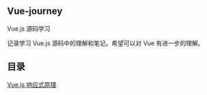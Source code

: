 ## Vue-journey

Vue.js 源码学习

记录学习 Vue.js 源码中的理解和笔记。希望可以对 Vue 有进一步的理解。

## 目录

[Vue.js 响应式原理](./docs/响应式原理.MarkDown)
